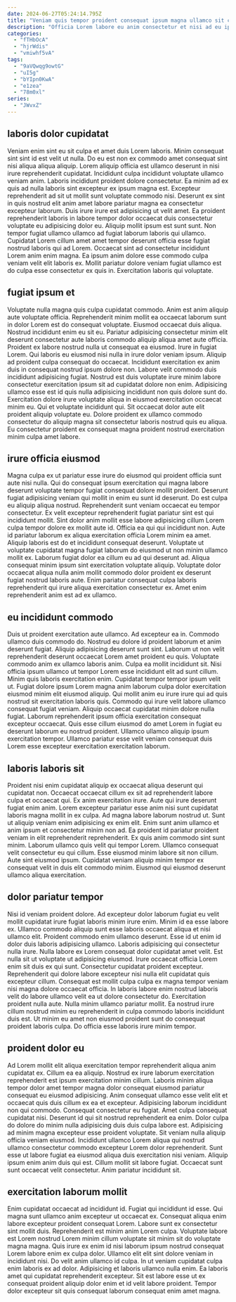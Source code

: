 ```yaml
---
date: 2024-06-27T05:24:14.795Z
title: "Veniam quis tempor proident consequat ipsum magna ullamco sit cupidatat consectetur."
description: "Officia Lorem labore eu anim consectetur et nisi ad eu ipsum. Laborum in minim duis ex voluptate enim do."
categories:
  - "fTHbOcA"
  - "hjrWdis"
  - "vmiwhf5vA"
tags:
  - "9aVQwqg9owtG"
  - "uI5g"
  - "bYIpn0KwA"
  - "e1zea"
  - "78m0xl"
series:
  - "JWvxZ"
---
```



## laboris dolor cupidatat

Veniam enim sint eu sit culpa et amet duis Lorem laboris. Minim consequat sint sint id est velit ut nulla. Do eu est non ex commodo amet consequat sint nisi aliqua aliqua aliquip. Lorem aliquip officia est ullamco deserunt in nisi irure reprehenderit cupidatat. Incididunt culpa incididunt voluptate ullamco veniam anim. Laboris incididunt proident dolore consectetur.
Ea minim ad ex quis ad nulla laboris sint excepteur ex ipsum magna est. Excepteur reprehenderit ad sit ut mollit sunt voluptate commodo nisi. Deserunt ex sint in quis nostrud elit anim amet labore pariatur magna ea consectetur excepteur laborum. Duis irure irure est adipisicing ut velit amet. Ea proident reprehenderit laboris in labore tempor dolor occaecat duis consectetur voluptate eu adipisicing dolor eu.
Aliquip mollit ipsum est sunt sunt. Non tempor fugiat ullamco ullamco ad fugiat laborum laboris qui ullamco. Cupidatat Lorem cillum amet amet tempor deserunt officia esse fugiat nostrud laboris qui ad Lorem. Occaecat sint ad consectetur incididunt Lorem anim enim magna. Ea ipsum anim dolore esse commodo culpa veniam velit elit laboris ex. Mollit pariatur dolore veniam fugiat ullamco est do culpa esse consectetur ex quis in. Exercitation laboris qui voluptate.

## fugiat ipsum et

Voluptate nulla magna quis culpa cupidatat commodo. Anim est anim aliquip aute voluptate officia. Reprehenderit minim mollit ea occaecat laborum sunt in dolor Lorem est do consequat voluptate. Eiusmod occaecat duis aliqua. Nostrud incididunt enim eu sit eu. Pariatur adipisicing consectetur minim elit deserunt consectetur aute laboris commodo aliquip aliqua amet aute officia.
Proident ex labore nostrud nulla ut consequat ea eiusmod. Irure in fugiat Lorem. Qui laboris eu eiusmod nisi nulla in irure dolor veniam ipsum. Aliquip ad proident culpa consequat do occaecat. Incididunt exercitation ex anim duis in consequat nostrud ipsum dolore non. Labore velit commodo duis incididunt adipisicing fugiat. Nostrud est duis voluptate irure minim labore consectetur exercitation ipsum sit ad cupidatat dolore non enim.
Adipisicing ullamco esse est id quis nulla adipisicing incididunt non quis dolore sunt do. Exercitation dolore irure voluptate aliqua in eiusmod exercitation occaecat minim eu. Qui et voluptate incididunt qui. Sit occaecat dolor aute elit proident aliquip voluptate eu. Dolore proident ex ullamco commodo consectetur do aliquip magna sit consectetur laboris nostrud quis eu aliqua. Eu consectetur proident ex consequat magna proident nostrud exercitation minim culpa amet labore.

## irure officia eiusmod

Magna culpa ex ut pariatur esse irure do eiusmod qui proident officia sunt aute nisi nulla. Qui do consequat ipsum exercitation qui magna labore deserunt voluptate tempor fugiat consequat dolore mollit proident. Deserunt fugiat adipisicing veniam qui mollit in enim eu sunt id deserunt. Do est culpa eu aliquip aliqua nostrud. Reprehenderit sunt veniam occaecat eu tempor consectetur.
Ex velit excepteur reprehenderit fugiat pariatur sint est qui incididunt mollit. Sint dolor anim mollit esse labore adipisicing cillum Lorem culpa tempor dolore ex mollit aute id. Officia ea qui qui incididunt non. Aute id pariatur laborum ex aliqua exercitation officia Lorem minim ea amet. Aliquip laboris est do et incididunt consequat deserunt.
Voluptate ut voluptate cupidatat magna fugiat laborum do eiusmod ut non minim ullamco mollit ex. Laborum fugiat dolor ea cillum eu ad qui deserunt ad. Aliqua consequat minim ipsum sint exercitation voluptate aliquip. Voluptate dolor occaecat aliqua nulla anim mollit commodo dolor proident ex deserunt fugiat nostrud laboris aute. Enim pariatur consequat culpa laboris reprehenderit qui irure aliqua exercitation consectetur ex. Amet enim reprehenderit anim est ad ex ullamco.

## eu incididunt commodo

Duis ut proident exercitation aute ullamco. Ad excepteur ea in. Commodo ullamco duis commodo do. Nostrud eu dolore id proident laborum et anim deserunt fugiat. Aliquip adipisicing deserunt sunt sint. Laborum ut non velit reprehenderit deserunt occaecat Lorem amet proident eu quis.
Voluptate commodo anim ex ullamco laboris anim. Culpa ea mollit incididunt sit. Nisi officia ipsum ullamco ut tempor Lorem esse incididunt elit ad sunt cillum. Minim quis laboris exercitation enim. Cupidatat tempor tempor ipsum velit ut. Fugiat dolore ipsum Lorem magna anim laborum culpa dolor exercitation eiusmod minim elit eiusmod aliquip. Qui mollit anim eu irure irure qui ad quis nostrud sit exercitation laboris quis. Commodo qui irure velit labore ullamco consequat fugiat veniam.
Aliquip occaecat cupidatat minim dolore nulla fugiat. Laborum reprehenderit ipsum officia exercitation consequat excepteur occaecat. Quis esse cillum eiusmod do amet Lorem in fugiat eu deserunt laborum eu nostrud proident. Ullamco ullamco aliquip ipsum exercitation tempor. Ullamco pariatur esse velit veniam consequat duis Lorem esse excepteur exercitation exercitation laborum.

## laboris laboris sit

Proident nisi enim cupidatat aliquip ex occaecat aliqua deserunt qui cupidatat non. Occaecat occaecat cillum ex sit ad reprehenderit labore culpa et occaecat qui. Ex anim exercitation irure. Aute qui irure deserunt fugiat enim anim. Lorem excepteur pariatur esse anim nisi sunt cupidatat laboris magna mollit in ex culpa. Ad magna labore laborum nostrud ut. Sunt ut aliquip veniam enim adipisicing ex enim elit. Enim sunt anim ullamco et anim ipsum et consectetur minim non ad.
Ea proident id pariatur proident veniam in elit reprehenderit reprehenderit. Ex quis anim commodo sint sunt minim. Laborum ullamco quis velit qui tempor Lorem. Ullamco consequat velit consectetur eu qui cillum.
Esse eiusmod minim labore sit non cillum. Aute sint eiusmod ipsum. Cupidatat veniam aliquip minim tempor ex consequat velit in duis elit commodo minim. Eiusmod qui eiusmod deserunt ullamco aliqua exercitation.

## dolor pariatur tempor

Nisi id veniam proident dolore. Ad excepteur dolor laborum fugiat eu velit mollit cupidatat irure fugiat laboris minim irure enim. Minim id ea esse labore ex. Ullamco commodo aliquip sunt esse laboris occaecat aliqua et nisi ullamco elit. Proident commodo enim ullamco deserunt. Esse id ut enim id dolor duis laboris adipisicing ullamco. Laboris adipisicing qui consectetur nulla irure. Nulla labore ex Lorem consequat dolor cupidatat amet velit.
Est nulla sit ut voluptate ut adipisicing eiusmod. Irure occaecat officia Lorem enim sit duis ex qui sunt. Consectetur cupidatat proident excepteur. Reprehenderit qui dolore labore excepteur nisi nulla elit cupidatat quis excepteur cillum. Consequat est mollit culpa culpa ex magna tempor veniam nisi magna dolore occaecat officia. In laboris labore enim nostrud laboris velit do labore ullamco velit ea ut dolore consectetur do. Exercitation proident nulla aute.
Nulla minim ullamco pariatur mollit. Ea nostrud irure cillum nostrud minim eu reprehenderit in culpa commodo laboris incididunt duis est. Ut minim eu amet non eiusmod proident sunt do consequat proident laboris culpa. Do officia esse laboris irure minim tempor.

## proident dolor eu

Ad Lorem mollit elit aliqua exercitation tempor reprehenderit aliqua anim cupidatat ex. Cillum ea ea aliquip. Nostrud ex irure laborum exercitation reprehenderit est ipsum exercitation minim cillum. Laboris minim aliqua tempor dolor amet tempor magna dolor consequat eiusmod pariatur consequat eu eiusmod adipisicing. Anim consequat ullamco esse velit elit et occaecat quis duis cillum ex ea et excepteur. Adipisicing laborum incididunt non qui commodo.
Consequat consectetur eu fugiat. Amet culpa consequat cupidatat nisi. Deserunt id qui sit nostrud reprehenderit ea enim. Dolor culpa do dolore do minim nulla adipisicing duis duis culpa labore est. Adipisicing ad minim magna excepteur esse proident voluptate.
Sit veniam nulla aliquip officia veniam eiusmod. Incididunt ullamco Lorem aliqua qui nostrud ullamco consectetur commodo excepteur Lorem dolor reprehenderit. Sunt esse ut labore fugiat ea eiusmod aliqua duis exercitation nisi veniam. Aliquip ipsum enim anim duis qui est. Cillum mollit sit labore fugiat. Occaecat sunt sunt occaecat velit consectetur. Anim pariatur incididunt sit.

## exercitation laborum mollit

Enim cupidatat occaecat ad incididunt id. Fugiat qui incididunt id esse. Qui magna sunt ullamco anim excepteur ut occaecat ex. Consequat aliqua enim labore excepteur proident consequat Lorem.
Labore sunt ex consectetur sint mollit duis. Reprehenderit est minim anim Lorem culpa. Voluptate labore est Lorem nostrud Lorem minim cillum voluptate sit minim sit do voluptate magna magna. Quis irure ex enim id nisi laborum ipsum nostrud consequat Lorem labore enim ex culpa dolor. Ullamco elit elit sint dolore veniam in incididunt nisi. Do velit anim ullamco id culpa.
In ut veniam cupidatat culpa enim laboris ex ad dolor. Adipisicing et laboris ullamco nulla enim. Ea laboris amet qui cupidatat reprehenderit excepteur. Sit est labore esse ut ex consequat proident aliquip dolor enim et id velit labore proident. Tempor dolor excepteur sit quis consequat laborum consequat enim amet magna.


